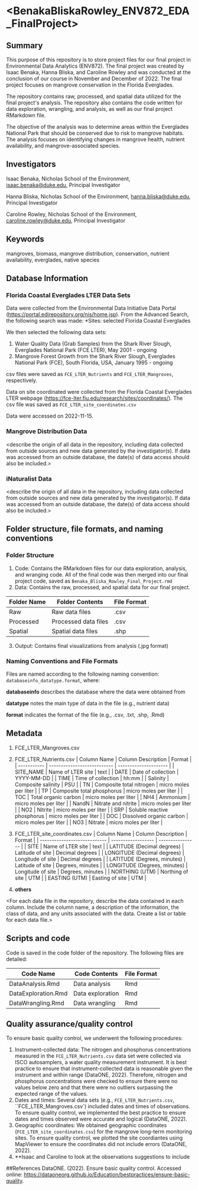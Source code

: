 # <BenakaBliskaRowley_ENV872_EDA_FinalProject>

## Summary

This purpose of this repository is to store project files for our final project in Environmental Data Analytics (ENV872). The final project was created by Isaac Benaka, Hanna Bliska, and Caroline Rowley and was conducted at the conclusion of our course in November and December of 2022. The final project focuses on mangrove conservation in the Florida Everglades. 

The repository contains raw, processed, and spatial data utilized for the final project's analysis. The repository also contains the code written for data exploration, wrangling, and analysis, as well as our final project RMarkdown file. 

The objective of the analysis was to determine areas within the Everglades National Park that should be conserved due to risk to mangrove habitats. The analysis focuses on identifying changes in mangrove health, nutrient availability, and mangrove-associated species. 

## Investigators

Isaac Benaka, Nicholas School of the Environment, 
isaac.benaka@duke.edu, Principal Investigator

Hanna Bliska, Nicholas School of the Environment, 
hanna.bliska@duke.edu, Principal Investigator

Caroline Rowley, Nicholas School of the Environment, 
caroline.rowley@duke.edu, Principal Investigator

## Keywords

mangroves, biomass, mangrove distribution, conservation, nutrient availability, everglades, native species

## Database Information

### Florida Coastal Everglades LTER Data Sets
Data were collected from the Environmental Data Initiative Data Portal (https://portal.edirepository.org/nis/home.jsp). From the Advanced Search, the following search was made: 
*Sites: selected Florida Coastal Everglades

We then selected the following data sets:
1. Water Quality Data (Grab Samples) from the Shark River Slough, Everglades National Park (FCE LTER), May 2001 - ongoing
2. Mangrove Forest Growth from the Shark River Slough, Everglades National Park (FCE), South Florida, USA, January 1995 - ongoing

csv files were saved as `FCE_LTER_Nutrients` and `FCE_LTER_Mangroves`, respectively.

Data on site coordinated were collected from the Florida Coastal Everglades LTER webpage (https://fce-lter.fiu.edu/research/sites/coordinates/). The csv file was saved as `FCE_LTER_site_coordinates.csv`

Data were accessed on 2022-11-15.

### Mangrove Distribution Data

<describe the origin of all data in the repository, including data collected from outside sources and new data generated by the investigator(s). If data was accessed from an outside database, the date(s) of data access should also be included.>

### iNaturalist Data

<describe the origin of all data in the repository, including data collected from outside sources and new data generated by the investigator(s). If data was accessed from an outside database, the date(s) of data access should also be included.>

## Folder structure, file formats, and naming conventions 

### Folder Structure
1. Code: Contains the RMarkdown files for our data exploration, analysis, and wranging code. All of the final code was then merged into our final project code, saved as `Benaka_Bliska_Rowley_Final_Project.rmd`
2. Data: Contains the raw, processed, and spatial data for our final project.

| Folder Name | Folder Contents      | File Format |
| ----------- | -------------------- | ----------- |
| Raw         | Raw data files       | .csv        |
| Processed   | Processed data files | .csv        |
| Spatial     | Spatial data files   | .shp        |

3. Output: Contains final visualizations from analysis (.jpg format)

### Naming Conventions and File Formats
Files are named according to the following naming convention: `databaseinfo_datatype.format`, where: 

**databaseinfo** describes the database where the data were obtained from 

**datatype** notes the main type of data in the file (e.g., nutrient data)

**format** indicates the format of the file (e.g., .csv, .txt, .shp, .Rmd)

## Metadata
1. FCE_LTER_Mangroves.csv

2. FCE_LTER_Nutrients.csv
| Column Name | Column Description          | Format                |
| ----------- | --------------------------- | --------------------- |
| SITE_NAME   | Name of LTER site           | text                  |
| DATE        | Date of collection          | YYYY-MM-DD            |
| TIME        | Time of collection          | hh:mm                 |
| Salinity    | Composite salinity          | PSU                   |
| TN          | Composite total nitrogen    | micro moles per liter |
| TP          | Composite total phosphorus  | micro moles per liter |
| TOC         | Total organic carbon        | micro moles per liter |
| NH4         | Ammonium                    | micro moles per liter |
| NandN       | Nitrate and nitrite         | micro moles per liter |
| NO2         | Nitrite                     | micro moles per liter |
| SRP         | Soluble reactive phosphorus | micro moles per liter |
| DOC         | Dissolved organic carbon    | micro moles per liter |
| NO3         | Nitrate                     | micro moles per liter |

3. FCE_LTER_site_coordinates.csv
| Column Name                  | Column Description | Format           |
| ---------------------------- | ------------------ | ---------------- |
| SITE                         | Name of LTER site  | text             |
| LATITUDE (Decimal degrees)   | Latitude of site   | Decimal degrees  |
| LONGITUDE (Decimal degrees)  | Longitude of site  | Decimal degrees  |
| LATITUDE (Degrees, minutes)  | Latitude of site   | Degrees, minutes |
| LONGITUDE (Degrees, minutes) | Longitude of site  | Degrees, minutes |
| NORTHING (UTM)               | Northing of site   | UTM              |
| EASTING (UTM)                | Easting of site    | UTM              |

4. **others**

<For each data file in the repository, describe the data contained in each column. Include the column name, a description of the information, the class of data, and any units associated with the data. Create a list or table for each data file.> 

## Scripts and code

Code is saved in the code folder of the repository. The following files are detailed:

| Code Name           | Code Contents        | File Format |
| ------------------- | -------------------- | ----------- |
| DataAnalysis.Rmd    | Data analysis        | Rmd         |
| DataExploration.Rmd | Data exploration     | Rmd         |
| DataWrangling.Rmd   | Data wrangling       | Rmd         |

## Quality assurance/quality control

To ensure basic quality control, we underwent the following procedures:

1. Instrument-collected data: The nitrogen and phosphorus concentrations measured in the `FCE_LTER_Nutrients.csv` data set were collected via ISCO autosamplers, a water quality measurement instrument. It is best practice to ensure that instrument-collected data is reasonable given the instrument and within range (DataONE, 2022). Therefore, nitrogen and phosphorus concentrations were checked to ensure there were no values below zero and that there were no outliers surpassing the expected range of the values.
2. Dates and times: Several data sets (e.g., `FCE_LTER_Nutrients.csv`, ``FCE_LTER_Mangroves.csv`) included dates and times of observations. To ensure quality control, we implemented the best practice to ensure dates and times observed were accurate and logical (DataONE, 2022).
3. Geographic coordinates: We obtained geographic coordinates (`FCE_LTER_site_coordinates.csv`) for the mangrove long-term monitoring sites. To ensure quality control, we plotted the site coordiantes using MapViewer to ensure the coordinates did not include errors (DataONE, 2022).
4. **Isaac and Caroline to look at the observations suggestions to include

##References
DataONE. (2022). Ensure basic quality control. Accessed online: https://dataoneorg.github.io/Education/bestpractices/ensure-basic-quality. 
